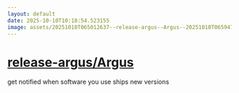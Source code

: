 ```yaml
---
layout: default
date: 2025-10-10T10:18:54.523155
image: assets/20251010T065012637--release-argus--Argus--20251010T065947010--cropped.png
---
```


# [release-argus/Argus](https://github.com/release-argus/Argus)

get notified when software you use ships new versions
